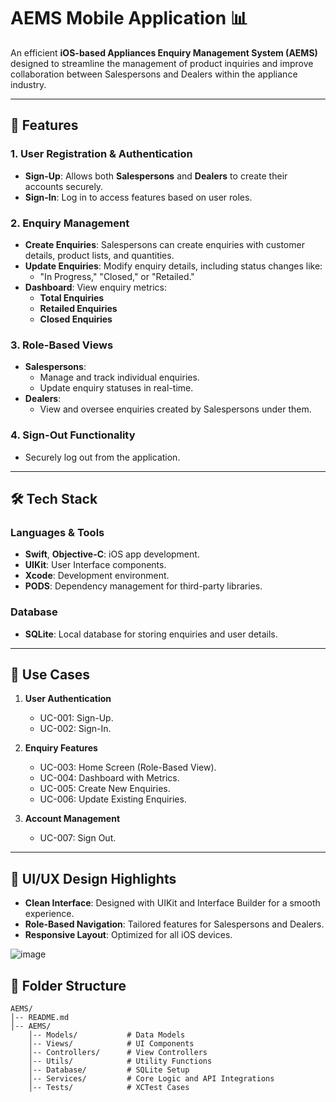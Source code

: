 # AEMS Mobile Application 📊

An efficient **iOS-based Appliances Enquiry Management System (AEMS)** designed to streamline the management of product inquiries and improve collaboration between Salespersons and Dealers within the appliance industry.

---

## 🚀 Features

### **1. User Registration & Authentication**
- **Sign-Up**: Allows both **Salespersons** and **Dealers** to create their accounts securely.
- **Sign-In**: Log in to access features based on user roles.

### **2. Enquiry Management**
- **Create Enquiries**: Salespersons can create enquiries with customer details, product lists, and quantities.
- **Update Enquiries**: Modify enquiry details, including status changes like:
   - "In Progress," "Closed," or "Retailed."
- **Dashboard**: View enquiry metrics:
   - **Total Enquiries**
   - **Retailed Enquiries**
   - **Closed Enquiries**

### **3. Role-Based Views**
- **Salespersons**:
   - Manage and track individual enquiries.
   - Update enquiry statuses in real-time.
- **Dealers**:
   - View and oversee enquiries created by Salespersons under them.

### **4. Sign-Out Functionality**
- Securely log out from the application.

---

## 🛠️ Tech Stack

### **Languages & Tools**
- **Swift**, **Objective-C**: iOS app development.
- **UIKit**: User Interface components.
- **Xcode**: Development environment.
- **PODS**: Dependency management for third-party libraries.

### **Database**
- **SQLite**: Local database for storing enquiries and user details.

---

## 🎯 Use Cases

1. **User Authentication**
   - UC-001: Sign-Up.
   - UC-002: Sign-In.

2. **Enquiry Features**
   - UC-003: Home Screen (Role-Based View).
   - UC-004: Dashboard with Metrics.
   - UC-005: Create New Enquiries.
   - UC-006: Update Existing Enquiries.

3. **Account Management**
   - UC-007: Sign Out.

---

## 🎨 UI/UX Design Highlights

- **Clean Interface**: Designed with UIKit and Interface Builder for a smooth experience.
- **Role-Based Navigation**: Tailored features for Salespersons and Dealers.
- **Responsive Layout**: Optimized for all iOS devices.

![image](https://github.com/user-attachments/assets/eaf2bc48-790c-40c7-a3ef-e26451ae60cc)


## 📂 Folder Structure

```plaintext
AEMS/
│-- README.md
│-- AEMS/
    │-- Models/           # Data Models
    │-- Views/            # UI Components
    │-- Controllers/      # View Controllers
    │-- Utils/            # Utility Functions
    │-- Database/         # SQLite Setup
    │-- Services/         # Core Logic and API Integrations
    │-- Tests/            # XCTest Cases
